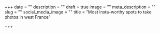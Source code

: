 +++
date = ""
description = ""
draft = true
image = ""
meta_description = ""
slug = ""
social_media_image = ""
title = "Most Insta-worthy spots to take photos in west France"

+++
